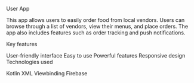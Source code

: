 User App

This app allows users to easily order food from local vendors. Users can browse through a list of vendors, view their menus, and place orders. The app also includes features such as order tracking and push notifications.

Key features

User-friendly interface
Easy to use
Powerful features
Responsive design
Technologies used

Kotlin
XML
Viewbinding
Firebase
